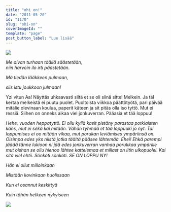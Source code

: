 ```yaml
---
title: "ohi on!"
date: "2011-05-20"
id: "1170"
slug: "ohi-on"
coverImageId: ""
template: "page"
post_button_label: "Lue lisää"
---
```


[![](images/IMG_0056.png)](http://2.bp.blogspot.com/-JO_JenVUBMY/TdZnwIlSXfI/AAAAAAAAAGA/3KD5S4Fsp9I/s1600/IMG_0056.png)

  

_Me aivan turhaan täällä säästetään,_  
_niin harvoin ilo irti päästetään._

_Mä tiedän lääkkeen pulmaan,_

_siis istu joukkoon julmaan!_

  

Yzi vitun Aa! Näyttäs uhkaavasti siltä et se oli siinä sitte! Melkein. Ja täl kertaa melkeistä ei puutu puolet. Puoltoista viikkoa päättötyötä, pari päivää mitälie olevinaan koulua, paperit käteen ja sit pitäs olla iso tyttö. Mut ei ressiä. Siihen on onneks aikaa viel jonkuverran. Pääasia et tää loppuu!   

_Hehe, vuoden heppatyttö. Ei ollu kyllä kasit pistäny parastaa potkiaisten kans, mut ei sekä kai mitään. Vähän tyhmää et tää loppuuki jo nyt. Tai loppumises ei oo mitään vikaa, mut porukan leviämises ympäriinsä on. Oisimpa edes yks niistä jotka täältä pääsee lähtemää. Ehei! Ehkä parempi jäädä tänne lukioon ni jää edes jonkuverran vanhaa porukkaa ympärille mut oishan se ollu hienoo lähtee kattelemaa et millast on Iitin ulkopuolel. Kai sitä viel ehtii. Sönköti sönköti. SE ON LOPPU NY!_  

_Hän ei ollut milloinkaan_

_Mistään kovinkaan huolissaan_

_Kun ei osannut keskittyä_

_Kuin tähän hetkeen nykyiseen_

  

[![](images/IMG_0449.png)](http://1.bp.blogspot.com/-aNQPWDKePG4/TdZnx4S1vQI/AAAAAAAAAGE/v---lMW4Yug/s1600/IMG_0449.png)
